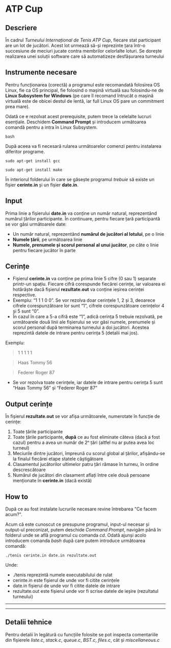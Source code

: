 # ATP Cup

## Descriere
În cadrul _Turneului Internațional de Tenis ATP Cup_, fiecare stat participant are un lot de jucători. Acest lot urmează să-și reprezinte țara într-o succesiune de meciuri jucate contra membrilor celorlalte loturi. Se dorește realizarea unei soluții software care să automatizeze desfășurarea turneului

## Instrumente necesare
Pentru funcționarea (corectă) a programul este recomandată folosirea OS Linux, fie ca OS principal, fie folosind o mașină virtuală sau folosindu-ne de __Linux Subsystem for Windows__ (pe care îl recomand întrucât o mașină virtuală este de obicei destul de lentă, iar full Linux OS pare un commitment prea mare). 

Odată ce e rezolvat acest prerequisite, putem trece la celelalte lucruri esențiale. Deschidem __Command Prompt__ și introducem următoarea comandă pentru a intra în Linux Subsystem.
```
bash
```
După aceea va fi necesară rularea următoarelor comenzi pentru instalarea diferitor programe.
```
sudo apt-get install gcc

sudo apt-get install make
```


În interiorul folderului în care se găsește programul _trebuie_ să existe un fișier
**cerinte.in** și un fișier __date.in__.

## Input


Prima linie a fișierului __date.in__ va conține un număr natural, reprezentând numărul țărilor participante. În continuare, pentru fiecare țară participantă se vor găsi următoarele date:

* Un număr natural, reprezentând __numărul de jucători al lotului__, pe o linie
* __Numele țării__, pe următoarea linie
* __Numele, prenumele și scorul personal al unui jucător__, pe câte o linie pentru fiecare jucător în parte


## Cerințe

* Fișierul __cerinte.in__ va conține pe prima linie 5 cifre (0 sau 1) separate printr-un spațiu. Fiecare cifră corespunde fiecărei cerințe, iar valoarea ei hotărăște dacă fișierul __rezultate.out__ va conține ieșirea cerinței respective.
* Exemplu: “1 1 1 0 0”. Se vor rezolva doar cerințele 1, 2 și 3, deoarece cifrele corespunzătoare lor sunt “1”, cifrele corespunzătoare cerințelor 4 și 5 sunt “0”.
* În cazul în care a 5-a cifră este “1”, adică cerința 5 trebuie rezolvată, pe următoarele două linii ale fișierului se vor găsi numele, prenumele și scorul personal după terminarea turneului a doi jucători. Acestea reprezintă datele de intrare pentru cerința 5 (detalii mai jos).

Exemplu:
>   1 1 1 1 1

>  Haas Tommy 56
 
>  Federer Roger 87
* Se vor rezolva toate cerințele, iar datele de intrare pentru cerința 5 sunt “Haas Tommy 56” și “Federer Roger 87”


## Output cerințe
În fișierul __rezultate.out__ se vor afișa următoarele, numerotate în funcție de cerințe:
1.  Toate țările participante
2.  Toate țările participante, __după__ ce au fost eliminate câteva (dacă a fost cazul) pentru a avea un număr de 2ⁿ țări (altfel nu ar putea avea loc turneul)
3.  Meciurile dintre jucători, împreună cu scorul global al țărilor, afișându-se la finalul fiecărei etape statele câștigătoare
4.  Clasamentul jucătorilor ultimelor patru țări rămase în turneu, în ordine descrescătoare
5.  Numărul de jucători din clasament aflați între cele două persoane menționate în __cerinte.in__ (dacă există)

## How to
După ce au fost instalate lucrurile necesare revine întrebarea "Ce facem acum?".

Acum că este cunoscut ce presupune programul, input-ul necesar și output-ul preconizat, putem deschide _Command Prompt_, navigăm până în folderul unde se află programul cu comanda _cd_. Odată ajunși acolo introducem comanda _bash_ după care putem introduce următoarea comandă:
```
./tenis cerinte.in date.in rezultate.out
```
Unde:
* ./tenis reprezintă numele executabilului de rulat
* cerinte.in este fișierul de unde vor fi citite cerințele
* date.in fișierul de unde vor fi citite datele de intrare
* rezultate.out este fișierul unde vor fi scrise datele de ieșire (rezultatul turneului)

---
---
## Detalii tehnice
Pentru detalii în legătură cu funcțiile folosite se pot inspecta comentariile din fișierele _liste.c_, _stack.c_, _queue.c_, _BST.c_, _files.c_, cât și _miscellaneous.c_
